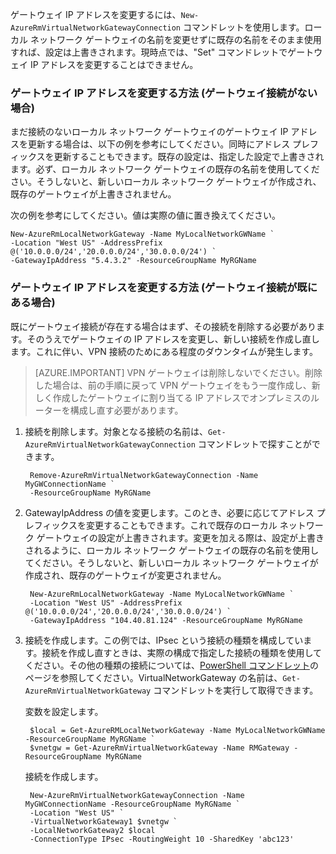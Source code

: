 ゲートウェイ IP アドレスを変更するには、`New-AzureRmVirtualNetworkGatewayConnection` コマンドレットを使用します。ローカル ネットワーク ゲートウェイの名前を変更せずに既存の名前をそのまま使用すれば、設定は上書きされます。現時点では、"Set" コマンドレットでゲートウェイ IP アドレスを変更することはできません。

### <a name="gwipnoconnection"></a>ゲートウェイ IP アドレスを変更する方法 (ゲートウェイ接続がない場合)

まだ接続のないローカル ネットワーク ゲートウェイのゲートウェイ IP アドレスを更新する場合は、以下の例を参考にしてください。同時にアドレス プレフィックスを更新することもできます。既存の設定は、指定した設定で上書きされます。必ず、ローカル ネットワーク ゲートウェイの既存の名前を使用してください。そうしないと、新しいローカル ネットワーク ゲートウェイが作成され、既存のゲートウェイが上書きされません。

次の例を参考にしてください。値は実際の値に置き換えてください。

	New-AzureRmLocalNetworkGateway -Name MyLocalNetworkGWName `
	-Location "West US" -AddressPrefix @('10.0.0.0/24','20.0.0.0/24','30.0.0.0/24') `
	-GatewayIpAddress "5.4.3.2" -ResourceGroupName MyRGName


### <a name="gwipwithconnection"></a>ゲートウェイ IP アドレスを変更する方法 (ゲートウェイ接続が既にある場合)

既にゲートウェイ接続が存在する場合はまず、その接続を削除する必要があります。そのうえでゲートウェイの IP アドレスを変更し、新しい接続を作成し直します。これに伴い、VPN 接続のためにある程度のダウンタイムが発生します。


>[AZURE.IMPORTANT] VPN ゲートウェイは削除しないでください。削除した場合は、前の手順に戻って VPN ゲートウェイをもう一度作成し、新しく作成したゲートウェイに割り当てる IP アドレスでオンプレミスのルーターを構成し直す必要があります。
 

1. 接続を削除します。対象となる接続の名前は、`Get-AzureRmVirtualNetworkGatewayConnection` コマンドレットで探すことができます。

		Remove-AzureRmVirtualNetworkGatewayConnection -Name MyGWConnectionName `
		-ResourceGroupName MyRGName

2. GatewayIpAddress の値を変更します。このとき、必要に応じてアドレス プレフィックスを変更することもできます。これで既存のローカル ネットワーク ゲートウェイの設定が上書きされます。変更を加える際は、設定が上書きされるように、ローカル ネットワーク ゲートウェイの既存の名前を使用してください。そうしないと、新しいローカル ネットワーク ゲートウェイが作成され、既存のゲートウェイが変更されません。

		New-AzureRmLocalNetworkGateway -Name MyLocalNetworkGWName `
		-Location "West US" -AddressPrefix @('10.0.0.0/24','20.0.0.0/24','30.0.0.0/24') `
		-GatewayIpAddress "104.40.81.124" -ResourceGroupName MyRGName

3. 接続を作成します。この例では、IPsec という接続の種類を構成しています。接続を作成し直すときは、実際の構成で指定した接続の種類を使用してください。その他の種類の接続については、[PowerShell コマンドレット](https://msdn.microsoft.com/library/mt603611.aspx)のページを参照してください。VirtualNetworkGateway の名前は、`Get-AzureRmVirtualNetworkGateway` コマンドレットを実行して取得できます。

	変数を設定します。

		$local = Get-AzureRMLocalNetworkGateway -Name MyLocalNetworkGWName -ResourceGroupName MyRGName `
		$vnetgw = Get-AzureRmVirtualNetworkGateway -Name RMGateway -ResourceGroupName MyRGName

	接続を作成します。
	
		New-AzureRmVirtualNetworkGatewayConnection -Name MyGWConnectionName -ResourceGroupName MyRGName `
		-Location "West US" `
		-VirtualNetworkGateway1 $vnetgw `
		-LocalNetworkGateway2 $local `
		-ConnectionType IPsec -RoutingWeight 10 -SharedKey 'abc123'

<!---HONumber=AcomDC_0810_2016-->